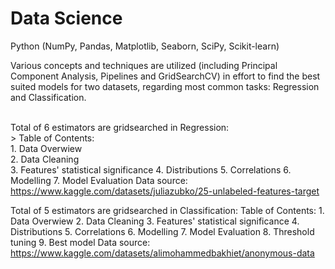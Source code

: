 # Data Science
Python (NumPy, Pandas, Matplotlib, Seaborn, SciPy, Scikit-learn) 

Various concepts and techniques are utilized (including Principal Component Analysis, Pipelines and GridSearchCV) in effort to find the best suited models for two datasets, regarding most common tasks: Regression and Classification.<br>

<br>Total of 6 estimators are gridsearched in Regression:
  <br>> Table of Contents:
    <br><nbsp>1. Data Overwiew
    <br>2. Data Cleaning
    <br>3. Features' statistical significance
    4. Distributions
    5. Correlations
    6. Modelling
    7. Model Evaluation
  Data source: https://www.kaggle.com/datasets/juliazubko/25-unlabeled-features-target
  
 Total of 5 estimators are gridsearched in Classification: 
  Table of Contents:
    1. Data Overwiew
    2. Data Cleaning
    3. Features' statistical significance
    4. Distributions
    5. Correlations
    6. Modelling
    7. Model Evaluation
    8. Threshold tuning
    9. Best model
  Data source: https://www.kaggle.com/datasets/alimohammedbakhiet/anonymous-data
